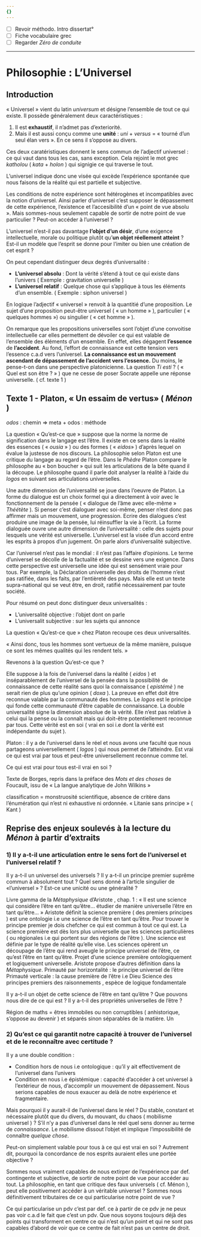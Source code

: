 ```yaml
---
{}
---
```

- [ ] Revoir méthodo. Intro dissertat°
- [ ] Fiche vocabulaire grec
- [ ] Regarder *Zéro de conduite* 
***
# Philosophie : L’Universel 

## Introduction 

« Universel » vient du latin *universum* et désigne l’ensemble de tout ce qui existe. Il possède généralement deux caractéristiques : 

1. Il est **exhaustif**, il n’admet pas d’exteriorité.
2. Mais il est aussi conçu comme une **unité** : *uni* + *versus* = « tourné d’un seul élan vers ». En ce sens il s’oppose au divers.

Ces deux caratéristiques donnent le sens commun de l’adjectif universel : ce qui vaut dans tous les cas, sans exception. Cela rejoint le mot grec *katholou* ( *kata* + *holon* ) qui signigie ce qui traverse le tout.

L’universel indique donc une visée qui excède l’expérience spontanée que nous faisons de la réalité qui est partielle et subjective. 

Les conditions de notre expérience sont hétérogènes et incompatibles avec la notion d’universel. Ainsi parler d’universel c’est supposer le dépassement de cette expérience, l’existence et l’accesibilité d’un « point de vue absolu ». Mais sommes-nous seulement capable de sortir de notre point de vue particulier ? Peut-on accéder à l’universel ?

L’universel n’est-il pas davantage **l’objet d’un désir**, d’une exigence intellectuelle, morale ou politique plutôt qu’**un objet réellement atteint** ? Est-il un modèle que l’esprit se donne pour l’imiter ou bien une création de cet esprit ? 

On peut cependant distinguer deux degrés d’universalité : 

- **L’universel absolu** : Dont la vérité s’étend à tout ce qui existe dans l’univers ( Exemple : gravitation universelle )
- **L’universel relatif** : Quelque chose qui s’applique à tous les éléments d’un ensemble. ( Exemple : siphon universel )

En logique l’adjectif « universel » renvoit à la quantitié d’une proposition. Le sujet d’une proposition peut-être universel ( « un homme » ), particulier ( « quelques hommes ») ou singulier ( « cet homme » ).

On remarque que les propositions universelles sont l’objet d’une convoitise intellectuelle car elles permettent de dévoiler ce qui est valable de l’ensemble des éléments d’un ensemble. En effet, elles dégagent **l’essence** de **l’accident**. Au fond, l’effort de connaissance est cette tension vers l’essence c.a.d vers l’universel. **La connaissance est un mouvement ascendant de dépassement de l’accident vers l’essence.** Du moins, le pense-t-on dans une perspective platonicienne. La question *Ti esti* ? ( « Quel est son être ? » ) que ne cesse de poser Socrate appelle une réponse universelle. ( cf. texte 1 )

## Texte 1 - Platon, « Un essaim de vertus» ( *Ménon* )

*odos* : chemin ⇒ meta + odos : méthode

La question « Qu’est-ce que » suppose que la norme la norme de signification dans le langage est l’être. Il existe en ce sens dans la réalité des essences ( « *ousia* » ) ou des formes ( « *eidos*» ) d’après lequel on évalue la justesse de nos discours. La philosophie selon Platon est une critique du langage au regard de l’être. Dans le *Phèdre* Platon compare le philosophe au « bon boucher » qui suit les articulations de la bête quand il la découpe. Le philosophe quand il parle doit analyser la réalité à l’aide du *logos* en suivant ses articulations universelles.

Une autre dimension de l’universalité se joue dans l’oeuvre de Platon. La forme du dialogue est un choix formel qui a directement à voir avec le fonctionnement de la pensée ( « dialogue de l’âme avec elle-même » *Théétète* ). Si penser c’est dialoguer avec soi-même, penser n’est donc pas affirmer mais un mouvement, une progression. Ecrire des dialogues c’est produire une image de la pensée, lui réinsuffler la vie à l’écrit. La forme dialoguée ouvre une autre dimension de l’universalité : celle des sujets pour lesquels une vérité est universelle. L’universel est la visée d’un accord entre les esprits à propos d’un jugement. On parle alors d’universalité subjective.

Car l’universel n’est pas le mondial : il n’est pas l’affaire d’opinions. Le terme d’universel se décolle de la factualité et se dessine vers une exigence. Dans cette perspective est universelle une idée qui est sensément vraie pour tous. Par exemple, la Déclaration universelle des droits de l’homme n’est pas ratifiée, dans les faits, par l’entièreté des pays. Mais elle est un texte supra-national qui se veut être, en droit, ratifié nécessairement par toute société.

Pour résumé on peut donc distinguer deux universalités : 
- L’universalité objective : l’objet dont on parle
- L’universalit subjective : sur les sujets qui annonce 

La question « Qu’est-ce que » chez Platon recoupe ces deux universalités.


« Ainsi donc, tous les hommes sont vertueux de la même manière, puisque ce sont les mêmes qualités qui les rendent tels. »




Revenons à la question Qu’est-ce que ? 

Elle suppose à la fois de l’universel dans la réalité ( *eidos* ) et inséparablement de l’universel de la pensée dans la possibilité de connaissance de cette réalité sans quoi la connaissance ( *epistémè* ) ne serait rien de plus qu’une opinion ( *doxa* ). La preuve en effet doit être reconnue valable par la communauté des hommes.
Le *logos* est le principe qui fonde cette communauté d’être capable de connaissance. La double universalité signe la dimension absolue de la vérité. Elle n’est pas relative à celui qui la pense ou la connaît mais qui doit-être potentiellement reconnue par tous. Cette vérité est en soi ( vrai en soi i.e dont la vérité est indépendante du sujet ). 

Platon : il y a de l’universel dans le réel et nous avons une  faculté que nous partageons universellement ( *logos* ) qui nous permet de l’atteindre. Est vrai ce qui est vrai par tous et peut-être universellement reconnue comme tel.

Ce qui est vrai pour tous est-il vrai en soi ? 

Texte de Borges, repris dans la préface des *Mots et des choses* de Foucault, issu de « La langue analytique de John Wilkins »

classification = monstruosité scientifique, absence de critère dans l’énumération qui n’est ni exhaustive ni ordonnée. « Litanie sans principe » ( Kant )

## Reprise des enjeux soulevés à la lecture du *Ménon* à partir d’extraits 

### 1) Il y a-t-il une articulation entre le sens fort de l’universel et l’universel relatif ?

Il y a-t-il un universel des universels ? Il y a-t-il un principe premier suprême commun à absolument tout ? Quel sens donné à l’article singulier de «l’universel » ? Est-ce une unicité ou une généralité ? 

Livre gamma de la *Métaphysique* d’Aristote , chap. 1 : « Il est une science qui considère l’être en tant qu’être… étudier de manière universelle l’être en tant qu’être… » Aristote définit la science première ( des premiers principes ) est une ontologie i.e une science de l’être en tant qu’être. Pour trouver le principe premier je dois chefcher ce qui est commun à tout ce qui est. La science première est dès lors plus universelle que les sciences particulières ( ou régionales i.e qui portent sur des régions de l’être ). Une science est définie par le type de réalité qu’elle vise. Les sciences opèrent un découpage de l’être qui rend aveugle le principe universel de l’être, ce qu’est l’être en tant qu’être. 
Projet d’une science première ontologiquement et logiquement universelle. 
Aristote propose d’autres définition dans la *Métaphysique*.
Primauté par horizontalité : le principe universel de l’être 
Primauté verticale : la cause première de l’être i.e Dieu 
Science des principes premiers des raisonnements , espèce de logique fondamentale 

Il y a-t-il un objet de cette science de l’être en tant qu’être ? Que pouvons nous dire de ce qui est ? Il y a-t-il des propriétés universelles de l’être ? 

Région de maths = êtres immobiles ou non corruptibles ( anhistorique, s’oppose au devenir ) et séparés sinon séparables de la matière. Un

### 2) Qu’est ce qui garantit notre capacité à trouver de l’universel et de le reconnaître avec certitude ? 

Il y a une double condition : 

- Condition hors de nous i.e ontologique : qu’il y ait effectivement de l’universel dans l’univers 
- Condition en nous i.e épistémique : capacité d’accéder à cet universel à l’extérieur de nous, d’accomplir un mouvement de dépassement. Nous serions capables de nous exaucer au delà de notre expérience et fragmentaire.

Mais pourquoi il y aurait-il de l’universel dans le réel ? Du stable, constant et nécessaire plutôt que du divers, du mouvant, du chaos ( mobilisme universel ) ? 
S’il n’y a pas d’universel dans le réel quel sens donner au terme de *connaissance*. Le mobilisme dissout l’objet et implique l’impossibilité de connaître *quelque chose*.

Peut-on simplement valable pour tous à ce qui est vrai en soi ? Autrement dit, pourquoi la concordance de nos esprits auraient elles une portée objective ?

Sommes nous vraiment capables de nous extirper de l’expérience par def. contingente et subjective, de sortir de notre point de vue pour accéder au tout. 
La philosophie, en tant que critique des faux universels ( cf. Ménon ), peut elle positivement accéder à un véritable universel ? Sommes nous définitivement tributaires de ce qui particularise notre point de vue ? 
 
Ce qui particularise un pdv c’est par def. ce à partir de ce pdv je ne peux pas voir c.a.d le fait que c’est un pdv. Que nous soyons toujours déjà des points qui transforment en centre ce qui n’est qu’un point et qui ne sont pas capables d’abord de voir que ce centre de fait n’est pas un centre de droit. 


 